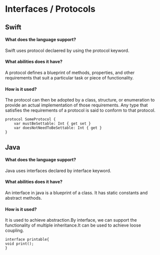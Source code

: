 # Interfaces / Protocols
## Swift
#### What does the language support?
Swift uses protocol declaered by using the protocol keyword.
#### What abilities does it have?
A protocol defines a blueprint of methods, properties, and other requirements that suit a particular task or piece of functionality.
#### How is it used?
The protocol can then be adopted by a class, structure, or enumeration to provide an actual implementation of those requirements. Any type that satisfies the requirements of a protocol is said to conform to that protocol.
~~~
protocol SomeProtocol {
    var mustBeSettable: Int { get set }
    var doesNotNeedToBeSettable: Int { get }
}
~~~

## Java
#### What does the language support?
Java uses interfaces declared by interface keyword.
#### What abilities does it have?
An interface in java is a blueprint of a class. It has static constants and abstract methods.
#### How is it used?
It is used to achieve abstraction.By interface, we can support the functionality of multiple inheritance.It can be used to achieve loose coupling.

~~~
interface printable{  
void print();  
}  
~~~
